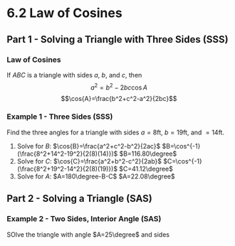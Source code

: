 # 6.2 Law of Cosines
## Part 1 - Solving a Triangle with Three Sides (SSS)

### Law of Cosines
If $ABC$ is a triangle with sides $a$, $b$, and $c$, then
$$a^2=b^2-2bc\cos{A}$$
$$\cos{A}=\frac{b^2+c^2-a^2}{2bc}$$

### Example 1 - Three Sides (SSS)
Find the three angles for a triangle with sides $a=8$ft, $b=19$ft, and $=14$ft.
1. Solve for $B$: $\cos{B}=\frac{a^2+c^2-b^2}{2ac}$
$B=\cos^{-1}(\frac{8^2+14^2-19^2}{2(8)(14)})$
$B=116.80\degree$
2. Solve for $C$: $\cos{C}=\frac{a^2+b^2-c^2}{2ab}$
$C=\cos^{-1}(\frac{8^2+19^2-14^2}{2(8)(19)})$
$C=41.12\degree$
3. Solve for $A$: $A=180\degree-B-C$
$A=22.08\degree$
## Part 2 - Solving a Triangle (SAS)
### Example 2 - Two Sides, Interior Angle (SAS)
SOlve the triangle with angle $A=25\degree$ and sides 
<!--stackedit_data:
eyJoaXN0b3J5IjpbLTEwMTk4MzExMSwtOTExNjU2MDYyLC04Nz
kyOTkzNjksMTkyNzg4ODcwNSwtMzMyNDU1MzYzXX0=
-->